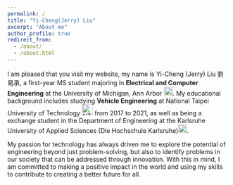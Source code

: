 ```yaml
---
permalink: /
title: "Yi-Cheng(Jerry) Liu"
excerpt: "About me"
author_profile: true
redirect_from: 
  - /about/
  - /about.html
---
```


I am pleased that you visit my website, my name is Yi-Cheng (Jerry) Liu 劉易承, a first-year MS student majoring in **Electrical and Computer Engineering** at the University of Michigan, Ann Arbor <img src="https://yi-cheng-liu.github.io/images/logo_michigan.png" alt="michigan logo" width="20" height="20">. My educational background includes studying **Vehicle Engineering** at National Taipei University of Technology <img src="https://yi-cheng-liu.github.io/images/logo_NTUT.jpg" alt="NTUT logo" width="25" height="25"> from 2017 to 2021, as well as being a exchange student in the Department of Engineering at the Karlsruhe University of Applied Sciences (Die Hochschule Karlsruhe)<img src="https://yi-cheng-liu.github.io/images/logo_HsKA.jpg" alt="HsKA logo" width="20" height="20">.

My passion for technology has always driven me to explore the potential of engineering beyond just problem-solving, but also to identify problems in our society that can be addressed through innovation. With this in mind, I am committed to making a positive impact in the world and using my skills to contribute to creating a better future for all.

